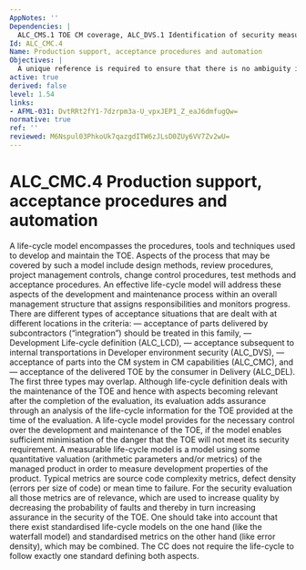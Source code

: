 ```yaml
---
AppNotes: ''
Dependencies: |
  ALC_CMS.1 TOE CM coverage, ALC_DVS.1 Identification of security measures, ALC_LCD.1 Developer defined life-cycle processes
Id: ALC_CMC.4
Name: Production support, acceptance procedures and automation
Objectives: |
  A unique reference is required to ensure that there is no ambiguity in terms of which instance of the TOE is being evaluated. Labelling the TOE with its reference ensures that users of the TOE can be aware of which instance of the TOE they are using. Unique identification of the configuration items leads to a clearer understanding of the composition of the TOE, which in turn helps to determine those items which are subject to the evaluation requirements for the TOE. The use of a CM system increases assurance that the configuration items are maintained in a controlled manner. Providing access controls to help ensure that unauthorised modifications are not made to the TOE (“CM access control”) and ensuring proper functionality and use of the CM system, helps to maintain the integrity of the TOE. The purpose of the acceptance procedures is to ensure that the parts of the TOE are of adequate quality and to confirm that any creation or modification of configuration items is authorized. Acceptance procedures are an essential element in integration processes and in the life-cycle management of the TOE. In a CM system where the quantity and organization of configuration items is complex, it is difficult to control changes without the support of automated tools. In particular, these automated tools need to be able to support the numerous changes that occur during development and ensure that those changes are authorized. It is an objective of this component to ensure that the configuration items are controlled through automated means. In the case where the overall CM system includes more than one CM application then automated tools can also support integration between the CM applications and of the TOE. Production support procedures help to ensure that the generation of the TOE from a managed set of configuration items is correctly performed in an authorized manner, particularly in the case when different developers are involved and integration processes have to be carried out.
active: true
derived: false
level: 1.54
links:
- AFML-031: DvtRRt2fY1-7dzrpm3a-U_vpxJEP1_Z_eaJ6dmfugQw=
normative: true
ref: ''
reviewed: M6Nspul03PhkoUk7qazgdITW6zJLsD0ZUy6VV7Zv2wU=
---
```


# ALC_CMC.4 Production support, acceptance procedures and automation

A life-cycle model encompasses the procedures, tools and techniques used to develop and maintain the TOE. Aspects of the process that may be covered by such a model include design methods, review procedures, project management controls, change control procedures, test methods and acceptance procedures. An effective life-cycle model will address these aspects of the development and maintenance process within an overall management structure that assigns responsibilities and monitors progress. There are different types of acceptance situations that are dealt with at different locations in the criteria: — acceptance of parts delivered by subcontractors (“integration”) should be treated in this family, — Development Life-cycle definition (ALC_LCD), — acceptance subsequent to internal transportations in Developer environment security (ALC_DVS), — acceptance of parts into the CM system in CM capabilities (ALC_CMC), and — acceptance of the delivered TOE by the consumer in Delivery (ALC_DEL). The first three types may overlap. Although life-cycle definition deals with the maintenance of the TOE and hence with aspects becoming relevant after the completion of the evaluation, its evaluation adds assurance through an analysis of the life-cycle information for the TOE provided at the time of the evaluation. A life-cycle model provides for the necessary control over the development and maintenance of the TOE, if the model enables sufficient minimisation of the danger that the TOE will not meet its security requirement. A measurable life-cycle model is a model using some quantitative valuation (arithmetic parameters and/or metrics) of the managed product in order to measure development properties of the product. Typical metrics are source code complexity metrics, defect density (errors per size of code) or mean time to failure. For the security evaluation all those metrics are of relevance, which are used to increase quality by decreasing the probability of faults and thereby in turn increasing assurance in the security of the TOE. One should take into account that there exist standardised life-cycle models on the one hand (like the waterfall model) and standardised metrics on the other hand (like error density), which may be combined. The CC does not require the life-cycle to follow exactly one standard defining both aspects.